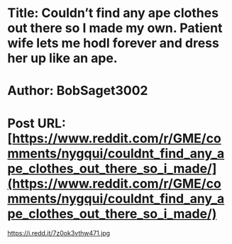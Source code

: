 # Title: Couldn’t find any ape clothes out there so I made my own. Patient wife lets me hodl forever and dress her up like an ape.
# Author: BobSaget3002
# Post URL: [https://www.reddit.com/r/GME/comments/nygqui/couldnt_find_any_ape_clothes_out_there_so_i_made/](https://www.reddit.com/r/GME/comments/nygqui/couldnt_find_any_ape_clothes_out_there_so_i_made/)


https://i.redd.it/7z0ok3vthw471.jpg